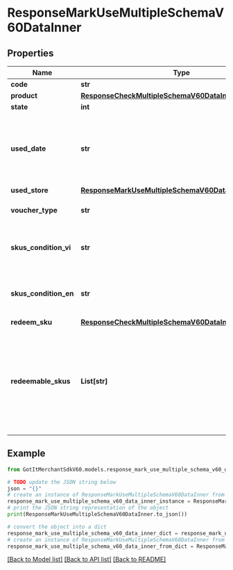 # ResponseMarkUseMultipleSchemaV60DataInner


## Properties

Name | Type | Description | Notes
------------ | ------------- | ------------- | -------------
**code** | **str** | Voucher code | [optional] 
**product** | [**ResponseCheckMultipleSchemaV60DataInnerProduct**](ResponseCheckMultipleSchemaV60DataInnerProduct.md) |  | [optional] 
**state** | **int** | State of voucher | [optional] 
**used_date** | **str** | Date voucher marked as used in case the voucher has been redeemed. Format (YYYY-MM-DD HH:MM:SS) | [optional] 
**used_store** | [**ResponseMarkUseMultipleSchemaV60DataInnerUsedStore**](ResponseMarkUseMultipleSchemaV60DataInnerUsedStore.md) |  | [optional] 
**voucher_type** | **str** | Voucher type, standard or redeemable_sku | [optional] 
**skus_condition_vi** | **str** | Voucher SKU terms and conditions description in Vietnamese | [optional] 
**skus_condition_en** | **str** | Voucher SKU terms and conditions description in English | [optional] 
**redeem_sku** | [**ResponseCheckMultipleSchemaV60DataInnerRedeemSku**](ResponseCheckMultipleSchemaV60DataInnerRedeemSku.md) |  | [optional] 
**redeemable_skus** | **List[str]** | List of redeemable SKUs of the voucher code. For voucher type &#x3D; redeemable_sku, bill number must contain at least 1 redeemable SKU of the voucher. | [optional] 

## Example

```python
from GotItMerchantSdkV60.models.response_mark_use_multiple_schema_v60_data_inner import ResponseMarkUseMultipleSchemaV60DataInner

# TODO update the JSON string below
json = "{}"
# create an instance of ResponseMarkUseMultipleSchemaV60DataInner from a JSON string
response_mark_use_multiple_schema_v60_data_inner_instance = ResponseMarkUseMultipleSchemaV60DataInner.from_json(json)
# print the JSON string representation of the object
print(ResponseMarkUseMultipleSchemaV60DataInner.to_json())

# convert the object into a dict
response_mark_use_multiple_schema_v60_data_inner_dict = response_mark_use_multiple_schema_v60_data_inner_instance.to_dict()
# create an instance of ResponseMarkUseMultipleSchemaV60DataInner from a dict
response_mark_use_multiple_schema_v60_data_inner_from_dict = ResponseMarkUseMultipleSchemaV60DataInner.from_dict(response_mark_use_multiple_schema_v60_data_inner_dict)
```
[[Back to Model list]](../README.md#documentation-for-models) [[Back to API list]](../README.md#documentation-for-api-endpoints) [[Back to README]](../README.md)


